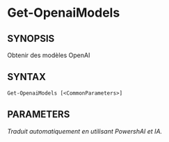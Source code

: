 ﻿---
external help file: powershai-help.xml
schema: 2.0.0
powershai: true
---

# Get-OpenaiModels

## SYNOPSIS <!--!= @#Synop !-->
Obtenir des modèles OpenAI

## SYNTAX <!--!= @#Syntax !-->

```
Get-OpenaiModels [<CommonParameters>]
```

## PARAMETERS <!--!= @#Params !-->


<!--PowershaiAiDocBlockStart-->
_Traduit automatiquement en utilisant PowershAI et IA._
<!--PowershaiAiDocBlockEnd-->
